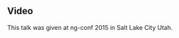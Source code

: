 <!--
{
"name" : "build-an-angular-material-app",
"version" : "0.1",
"title" : "Build an Angular Material App",
"description" : "TBD",
"homepage" : "https://www.youtube.com/embed/Qi31oO5u33U",
"canonicalSource" : "https://www.youtube.com/embed/Qi31oO5u33U",
"freshnessDate" : 2015-03-06,
"license" : "All Rights Reserved"
}
-->

<!-- @section -->

## Video

This talk was given at ng-conf 2015 in Salt Lake City Utah.

<!-- @asset, "contentType": "outlearn/video", "provider": "youtube", "url": "https://www.youtube.com/embed/Qi31oO5u33U" -->

